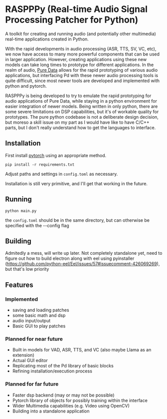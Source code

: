# RASPPPy (Real-time Audio Signal Processing Patcher for Python)

A toolkit for creating and running audio (and potentially other multimedia) real-time applications created in Python.

With the rapid developments in audio processing (ASR, TTS, SV, VC, etc), we now have access to many more powerful components that can be used in larger application. However, creating applications using these new models can take long times to prototype for different applications. In the realm of audio, [Pure Data](https://puredata.info/) allows for the rapid prototyping of various audio applications, but interfacing Pd with these newer audio processing tools is quite difficult, since most newer tools are developed and implemented with python and pytorch.

RASPPPy is being developed to try to emulate the rapid prototyping for audio applications of Pure Data, while staying in a python environment for easier integration of newer models. Being written in only python, there are some severe limitations on DSP capabilities, but it's of workable quality for prototypes. The pure python codebase is not a deliberate design decision, but moreso a skill issue on my part as I would have like to have C/C++ parts, but I don't really understand how to get the languages to interface.

## Installation

First install [pytorch](https://pytorch.org/) using an appropriate method.

```
pip install -r requirements.txt
```
Adjust paths and settings in `config.toml` as necessary.

Installation is still very primitive, and I'll get that working in the future.

## Running

```
python main.py
```
the `config.toml` should be in the same directory, but can otherwise be specified with the --config flag

## Building

Admitedly a mess, will write up later. Not completely standalone yet, need to figure out how to build electron along with eel using pyinstaller (https://github.com/python-eel/Eel/issues/57#issuecomment-426069269), but that's low priority

## Features

### Implemented
- saving and loading patches
- some basic math and dsp
- audio input/output
- Basic GUI to play patches

### Planned for near future
- Built in models for VAD, ASR, TTS, and VC (also maybe Llama as an extension)
- Actual GUI editor
- Replicating most of the Pd library of basic blocks
- Refining installation/execution process

### Planned for far future
- Faster dsp backend (may or may not be possible)
- Pytorch library of objects for possibly training within the interface
- Wider Multimedia capabilities (e.g. Video using OpenCV)
- Building into a standalone application